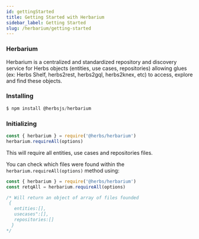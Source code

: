 ```yaml
---
id: gettingStarted
title: Getting Started with Herbarium
sidebar_label: Getting Started
slug: /herbarium/getting-started
---
```


### Herbarium

Herbarium is a centralized and standardized repository and discovery service for Herbs objects (entities, use cases, repositories) allowing glues (ex: Herbs Shelf, herbs2rest, herbs2gql, herbs2knex, etc) to access, explore and find these objects.

### Installing

```javascript
$ npm install @herbsjs/herbarium
```

### Initializing

```javascript
const { herbarium } = require('@herbs/herbarium')
herbarium.requireAll(options)
```

This will require all entities, use cases and repositories files.

You can check which files were found within the ```herbarium.requireAll(options)``` method using:

```javascript
const { herbarium } = require('@herbs/herbarium')
const retqAll = herbarium.requireAll(options)

/* Will return an object of array of files founded
 {
   entities:[],
   usecases":[],
   repositories:[]
  }
*/
```
